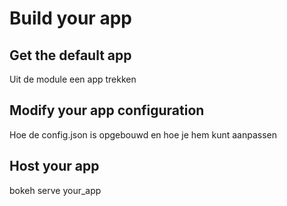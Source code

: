 # Build your app

## Get the default app

Uit de module een app trekken

## Modify your app configuration

Hoe de config.json is opgebouwd en hoe je hem kunt aanpassen

## Host your app

bokeh serve your_app